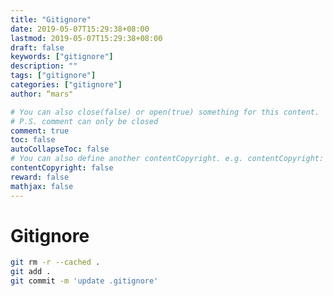 ```yaml
---
title: "Gitignore"
date: 2019-05-07T15:29:38+08:00
lastmod: 2019-05-07T15:29:38+08:00
draft: false
keywords: ["gitignore"]
description: ""
tags: ["gitignore"]
categories: ["gitignore"]
author: “mars"

# You can also close(false) or open(true) something for this content.
# P.S. comment can only be closed
comment: true
toc: false
autoCollapseToc: false
# You can also define another contentCopyright. e.g. contentCopyright: "This is another copyright."
contentCopyright: false
reward: false
mathjax: false
---
```


# Gitignore

```bash
git rm -r --cached .
git add .
git commit -m 'update .gitignore'
```

<!--more-->

